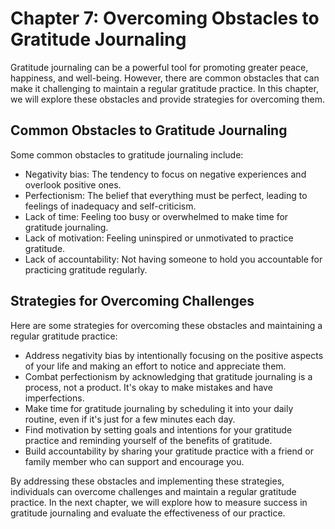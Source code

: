 Chapter 7: Overcoming Obstacles to Gratitude Journaling
=======================================================

Gratitude journaling can be a powerful tool for promoting greater peace, happiness, and well-being. However, there are common obstacles that can make it challenging to maintain a regular gratitude practice. In this chapter, we will explore these obstacles and provide strategies for overcoming them.

Common Obstacles to Gratitude Journaling
----------------------------------------

Some common obstacles to gratitude journaling include:

* Negativity bias: The tendency to focus on negative experiences and overlook positive ones.
* Perfectionism: The belief that everything must be perfect, leading to feelings of inadequacy and self-criticism.
* Lack of time: Feeling too busy or overwhelmed to make time for gratitude journaling.
* Lack of motivation: Feeling uninspired or unmotivated to practice gratitude.
* Lack of accountability: Not having someone to hold you accountable for practicing gratitude regularly.

Strategies for Overcoming Challenges
------------------------------------

Here are some strategies for overcoming these obstacles and maintaining a regular gratitude practice:

* Address negativity bias by intentionally focusing on the positive aspects of your life and making an effort to notice and appreciate them.
* Combat perfectionism by acknowledging that gratitude journaling is a process, not a product. It's okay to make mistakes and have imperfections.
* Make time for gratitude journaling by scheduling it into your daily routine, even if it's just for a few minutes each day.
* Find motivation by setting goals and intentions for your gratitude practice and reminding yourself of the benefits of gratitude.
* Build accountability by sharing your gratitude practice with a friend or family member who can support and encourage you.

By addressing these obstacles and implementing these strategies, individuals can overcome challenges and maintain a regular gratitude practice. In the next chapter, we will explore how to measure success in gratitude journaling and evaluate the effectiveness of our practice.
